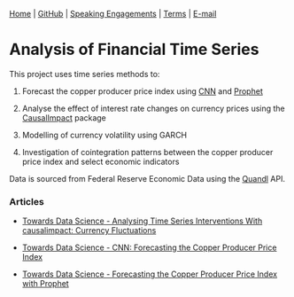 [Home](https://mgcodesandstats.github.io/) |
[GitHub](https://github.com/mgcodesandstats) |
[Speaking Engagements](https://mgcodesandstats.github.io/speaking-engagements/) |
[Terms](https://mgcodesandstats.github.io/terms/) |
[E-mail](mailto:contact@michael-grogan.com)

# Analysis of Financial Time Series

This project uses time series methods to:

1) Forecast the copper producer price index using [CNN](https://colab.research.google.com/github/tensorflow/examples/blob/master/courses/udacity_intro_to_tensorflow_for_deep_learning/l08c09_forecasting_with_cnn.ipynb#scrollTo=PgYwn9VM8OJi) and [Prophet](https://facebook.github.io/prophet/)

2) Analyse the effect of interest rate changes on currency prices using the [CausalImpact](https://github.com/dafiti/causalimpact) package

3) Modelling of currency volatility using GARCH

4) Investigation of cointegration patterns between the copper producer price index and select economic indicators

Data is sourced from Federal Reserve Economic Data using the [Quandl](https://www.quandl.com/data/FRED-Federal-Reserve-Economic-Data) API.

### Articles

- [Towards Data Science - Analysing Time Series Interventions With causalimpact: Currency Fluctuations](https://towardsdatascience.com/analysing-time-series-interventions-with-causalimpact-currency-fluctuations-e6ab14a30768)

- [Towards Data Science - CNN: Forecasting the Copper Producer Price Index](https://towardsdatascience.com/cnn-vs-prophet-forecasting-the-copper-producer-price-index-af4da63bd93d)

- [Towards Data Science - Forecasting the Copper Producer Price Index with Prophet](https://towardsdatascience.com/forecasting-the-copper-producer-price-index-with-prophet-d570e3baac78)